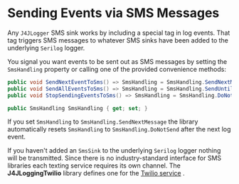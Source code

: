# Sending Events via SMS Messages

Any `J4JLogger` SMS sink works by including a special tag in log events. That tag triggers SMS messages to whatever SMS sinks have been added to the underlying `Serilog` logger.

You signal you want events to be sent out as SMS messages by setting the `SmsHandling` property or calling one of the provided convenience methods:

```csharp
public void SendNextEventToSms() => SmsHandling = SmsHandling.SendNextMessage;
public void SendAllEventsToSms() => SmsHandling = SmsHandling.SendUntilReset;
public void StopSendingEventsToSms() => SmsHandling = SmsHandling.DoNotSend;

public SmsHandling SmsHandling { get; set; }
```

If you set `SmsHandling` to `SmsHandling.SendNextMessage` the library automatically resets `SmsHandling` to `SmsHandling.DoNotSend` after the next log event.

If you haven't added an `SmsSink` to the underlying `Serilog` logger nothing will be transmitted. Since there is no industry-standard interface for SMS libraries each texting service requires its own channel. The **J4JLoggingTwilio** library defines one for the [Twilio service](https://www.twilio.com/)
.
